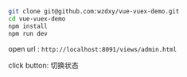 ```bash
git clone git@github.com:wzdxy/vue-vuex-demo.git
cd vue-vuex-demo
npm install
npm run dev
```
open url : `http://localhost:8091/views/admin.html`

click button: 切换状态